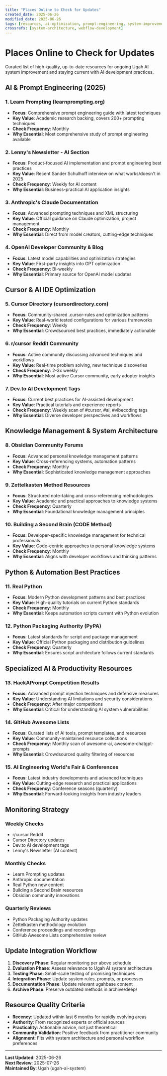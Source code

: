 ```yaml
---
title: "Places Online to Check for Updates"
created_date: 2025-06-26
modified_date: 2025-06-26
tags: [resources, ai-optimization, prompt-engineering, system-improvement]
crossrefs: [system-architecture, webflow-development]
---
```


# Places Online to Check for Updates

Curated list of high-quality, up-to-date resources for ongoing Ugah AI system improvement and staying current with AI development practices.

## AI & Prompt Engineering (2025)

### 1. Learn Prompting (learnprompting.org)
- **Focus**: Comprehensive prompt engineering guide with latest techniques
- **Key Value**: Academic research backing, covers 200+ prompting techniques
- **Check Frequency**: Monthly
- **Why Essential**: Most comprehensive study of prompt engineering available

### 2. Lenny's Newsletter - AI Section
- **Focus**: Product-focused AI implementation and prompt engineering best practices
- **Key Value**: Recent Sander Schulhoff interview on what works/doesn't in 2025
- **Check Frequency**: Weekly for AI content
- **Why Essential**: Business-practical AI application insights

### 3. Anthropic's Claude Documentation
- **Focus**: Advanced prompting techniques and XML structuring
- **Key Value**: Official guidance on Claude optimization, project management
- **Check Frequency**: Monthly
- **Why Essential**: Direct from model creators, cutting-edge techniques

### 4. OpenAI Developer Community & Blog
- **Focus**: Latest model capabilities and optimization strategies
- **Key Value**: First-party insights into GPT optimization
- **Check Frequency**: Bi-weekly
- **Why Essential**: Primary source for OpenAI model updates

## Cursor & AI IDE Optimization

### 5. Cursor Directory (cursordirectory.com)
- **Focus**: Community-shared .cursor-rules and optimization patterns
- **Key Value**: Real-world tested configurations for various frameworks
- **Check Frequency**: Weekly
- **Why Essential**: Crowdsourced best practices, immediately actionable

### 6. r/cursor Reddit Community
- **Focus**: Active community discussing advanced techniques and workflows
- **Key Value**: Real-time problem solving, new technique discoveries
- **Check Frequency**: 2-3x weekly
- **Why Essential**: Most active Cursor community, early adopter insights

### 7. Dev.to AI Development Tags
- **Focus**: Current best practices for AI-assisted development
- **Key Value**: Practical tutorials and experience reports
- **Check Frequency**: Weekly scan of #cursor, #ai, #vibecoding tags
- **Why Essential**: Diverse developer perspectives and workflows

## Knowledge Management & System Architecture

### 8. Obsidian Community Forums
- **Focus**: Advanced personal knowledge management patterns
- **Key Value**: Cross-referencing systems, automation patterns
- **Check Frequency**: Monthly
- **Why Essential**: Sophisticated knowledge management approaches

### 9. Zettelkasten Method Resources
- **Focus**: Structured note-taking and cross-referencing methodologies
- **Key Value**: Academic and practical approaches to knowledge systems
- **Check Frequency**: Quarterly
- **Why Essential**: Foundational knowledge management principles

### 10. Building a Second Brain (CODE Method)
- **Focus**: Developer-specific knowledge management for technical professionals
- **Key Value**: Code-centric approaches to personal knowledge systems
- **Check Frequency**: Monthly
- **Why Essential**: Aligns with developer workflows and thinking patterns

## Python & Automation Best Practices

### 11. Real Python
- **Focus**: Modern Python development patterns and best practices
- **Key Value**: High-quality tutorials on current Python standards
- **Check Frequency**: Monthly
- **Why Essential**: Keeps automation scripts current with Python evolution

### 12. Python Packaging Authority (PyPA)
- **Focus**: Latest standards for script and package management
- **Key Value**: Official Python packaging and distribution guidelines
- **Check Frequency**: Quarterly
- **Why Essential**: Ensures script architecture follows current standards

## Specialized AI & Productivity Resources

### 13. HackAPrompt Competition Results
- **Focus**: Advanced prompt injection techniques and defensive measures
- **Key Value**: Understanding AI limitations and security considerations
- **Check Frequency**: After major competitions
- **Why Essential**: Critical for understanding AI system vulnerabilities

### 14. GitHub Awesome Lists
- **Focus**: Curated lists of AI tools, prompt templates, and resources
- **Key Value**: Community-maintained resource collections
- **Check Frequency**: Monthly scan of awesome-ai, awesome-chatgpt-prompts
- **Why Essential**: Crowdsourced quality filtering of resources

### 15. AI Engineering World's Fair & Conferences
- **Focus**: Latest industry developments and advanced techniques
- **Key Value**: Cutting-edge research and practical applications
- **Check Frequency**: Conference seasons (quarterly)
- **Why Essential**: Forward-looking insights from industry leaders

## Monitoring Strategy

### Weekly Checks
- r/cursor Reddit
- Cursor Directory updates
- Dev.to AI development tags
- Lenny's Newsletter (AI content)

### Monthly Checks
- Learn Prompting updates
- Anthropic documentation
- Real Python new content
- Building a Second Brain resources
- Obsidian community innovations

### Quarterly Reviews
- Python Packaging Authority updates
- Zettelkasten methodology evolution
- Conference proceedings and recordings
- GitHub Awesome Lists comprehensive review

## Update Integration Workflow

1. **Discovery Phase**: Regular monitoring per above schedule
2. **Evaluation Phase**: Assess relevance to Ugah AI system architecture
3. **Testing Phase**: Small-scale testing of promising techniques
4. **Integration Phase**: Update system rules, prompts, or processes
5. **Documentation Phase**: Update relevant ugahbase content
6. **Archive Phase**: Preserve outdated methods in archive/deep/

## Resource Quality Criteria

- **Recency**: Updated within last 6 months for rapidly evolving areas
- **Authority**: From recognized experts or official sources
- **Practicality**: Actionable advice, not just theoretical
- **Community Validation**: Positive feedback from practitioner community
- **Alignment**: Fits with system architecture and personal workflow preferences

---

**Last Updated**: 2025-06-26  
**Next Review**: 2025-07-26  
**Maintained By**: Ugah (ugah-ai-system) 